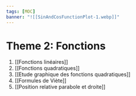 ```yaml
---
tags: [MOC] 
banner: "![[SinAndCosFunctionPlot-1.webp]]"
---
```

# Theme 2: Fonctions
1. [[Fonctions linéaires]]
2. [[Fonctions quadratiques]]
3. [[Etude graphique des fonctions quadratiques]]
4. [[Formules de Viète]]
5. [[Position relative parabole et droite]]

